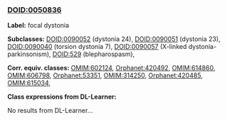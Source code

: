 
### [DOID:0050836](http://purl.obolibrary.org/obo/DOID_0050836)
**Label:** focal dystonia

**Subclasses:** [DOID:0090052](http://purl.obolibrary.org/obo/DOID_0090052) (dystonia 24), [DOID:0090051](http://purl.obolibrary.org/obo/DOID_0090051) (dystonia 23), [DOID:0090040](http://purl.obolibrary.org/obo/DOID_0090040) (torsion dystonia 7), [DOID:0090057](http://purl.obolibrary.org/obo/DOID_0090057) (X-linked dystonia-parkinsonism), [DOID:529](http://purl.obolibrary.org/obo/DOID_529) (blepharospasm), 

**Corr. equiv. classes:** [OMIM:602124](http://purl.obolibrary.org/obo/OMIM_602124), [Orphanet:420492](http://www.orpha.net/ORDO/Orphanet_420492), [OMIM:614860](http://purl.obolibrary.org/obo/OMIM_614860), [OMIM:606798](http://purl.obolibrary.org/obo/OMIM_606798), [Orphanet:53351](http://www.orpha.net/ORDO/Orphanet_53351), [OMIM:314250](http://purl.obolibrary.org/obo/OMIM_314250), [Orphanet:420485](http://www.orpha.net/ORDO/Orphanet_420485), [OMIM:615034](http://purl.obolibrary.org/obo/OMIM_615034), 

**Class expressions from DL-Learner:**

No results from DL-Learner...



